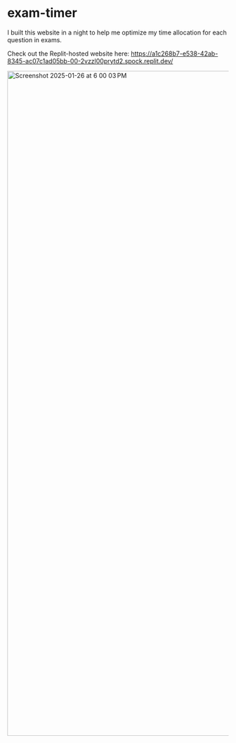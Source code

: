 # exam-timer
I built this website in a night to help me optimize my time allocation for each question in exams.  

Check out the Replit-hosted website here: 
https://a1c268b7-e538-42ab-8345-ac07c1ad05bb-00-2vzzl00prytd2.spock.replit.dev/

<img width="1512" alt="Screenshot 2025-01-26 at 6 00 03 PM" src="https://github.com/user-attachments/assets/2eac0792-be1a-4f52-bb26-1152b6c42c5c" />
